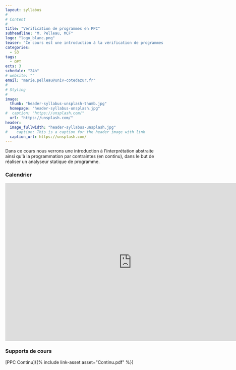 ```yaml
---
layout: syllabus
#
# Content
#
title: "Vérification de programmes en PPC"
subheadline: "M. Pelleau, MCF"
logo: "logo_blanc.png"
teaser: "Ce cours est une introduction à la vérification de programmes en utilisant l'interprétation abstraite et la programmation par contraintes."
categories:
  - S3
tags:
  - OPT
ects: 3
schedule: "24h"
# website: ""
email: "marie.pelleau@univ-cotedazur.fr"
#
# Styling
#
image:
  thumb: "header-syllabus-unsplash-thumb.jpg"
  homepage: "header-syllabus-unsplash.jpg"
#  caption: "https://unsplash.com/"
  url: "https://unsplash.com/"
header:
  image_fullwidth: "header-syllabus-unsplash.jpg"
#    caption: This is a caption for the header image with link
  caption_url: https://unsplash.com/  
---
```


Dans ce cours nous verrons une introduction à l'interprétation abstraite ainsi qu'à la programmation par contraintes (en continu), dans le but de réaliser un analyseur statique de programme.

### Calendrier ###

<iframe src="https://calendar.google.com/calendar/embed?height=500&amp;wkst=1&amp;bgcolor=%23ffffff&amp;ctz=Europe%2FParis&amp;src=cXI0YmQzMzU1bzNvMGI3YTRnZHJjNGdpMThAZ3JvdXAuY2FsZW5kYXIuZ29vZ2xlLmNvbQ&amp;color=%23009688&amp;mode=AGENDA" style="border-width:0" width="800" height="500" frameborder="0" scrolling="no"></iframe>

### Supports de cours ###

[PPC Continu]({% include link-asset asset="Continu.pdf" %})
